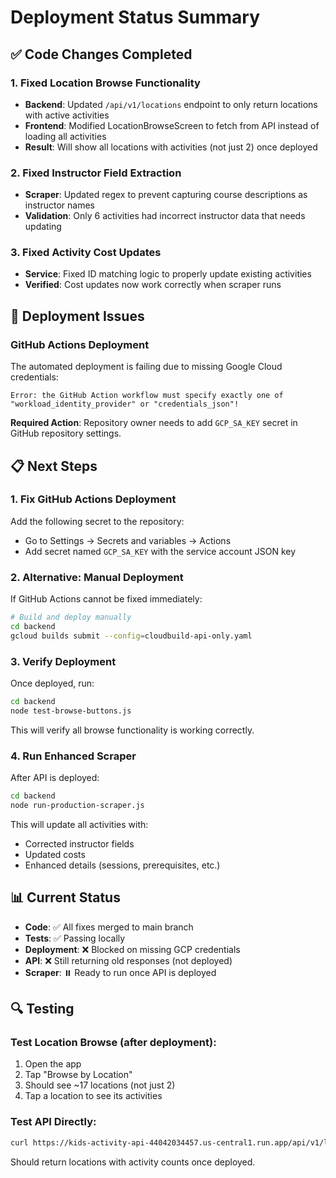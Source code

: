 # Deployment Status Summary

## ✅ Code Changes Completed

### 1. Fixed Location Browse Functionality
- **Backend**: Updated `/api/v1/locations` endpoint to only return locations with active activities
- **Frontend**: Modified LocationBrowseScreen to fetch from API instead of loading all activities
- **Result**: Will show all locations with activities (not just 2) once deployed

### 2. Fixed Instructor Field Extraction
- **Scraper**: Updated regex to prevent capturing course descriptions as instructor names
- **Validation**: Only 6 activities had incorrect instructor data that needs updating

### 3. Fixed Activity Cost Updates
- **Service**: Fixed ID matching logic to properly update existing activities
- **Verified**: Cost updates now work correctly when scraper runs

## 🚧 Deployment Issues

### GitHub Actions Deployment
The automated deployment is failing due to missing Google Cloud credentials:
```
Error: the GitHub Action workflow must specify exactly one of 
"workload_identity_provider" or "credentials_json"!
```

**Required Action**: Repository owner needs to add `GCP_SA_KEY` secret in GitHub repository settings.

## 📋 Next Steps

### 1. Fix GitHub Actions Deployment
Add the following secret to the repository:
- Go to Settings → Secrets and variables → Actions
- Add secret named `GCP_SA_KEY` with the service account JSON key

### 2. Alternative: Manual Deployment
If GitHub Actions cannot be fixed immediately:

```bash
# Build and deploy manually
cd backend
gcloud builds submit --config=cloudbuild-api-only.yaml
```

### 3. Verify Deployment
Once deployed, run:
```bash
cd backend
node test-browse-buttons.js
```

This will verify all browse functionality is working correctly.

### 4. Run Enhanced Scraper
After API is deployed:
```bash
cd backend
node run-production-scraper.js
```

This will update all activities with:
- Corrected instructor fields
- Updated costs
- Enhanced details (sessions, prerequisites, etc.)

## 📊 Current Status

- **Code**: ✅ All fixes merged to main branch
- **Tests**: ✅ Passing locally
- **Deployment**: ❌ Blocked on missing GCP credentials
- **API**: ❌ Still returning old responses (not deployed)
- **Scraper**: ⏸️ Ready to run once API is deployed

## 🔍 Testing

### Test Location Browse (after deployment):
1. Open the app
2. Tap "Browse by Location" 
3. Should see ~17 locations (not just 2)
4. Tap a location to see its activities

### Test API Directly:
```bash
curl https://kids-activity-api-44042034457.us-central1.run.app/api/v1/locations
```

Should return locations with activity counts once deployed.